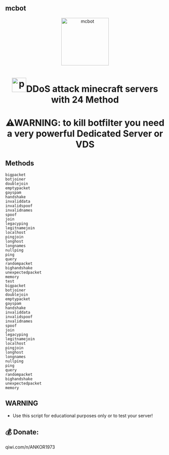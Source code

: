 ## mcbot
<p align="center"><img src="./icon/test.ico" width="150px" height="150px" alt="mcbot"></p>
<h1 align="center"> <img src="https://cdn0.iconfinder.com/data/icons/database-storage-5/60/server__database__fire__burn__safety-512.png" width="45" height="45" alt="post">DDoS attack minecraft servers with 24 Method</h1>
<h1 align="center">⚠WARNING: to kill botfilter you need a very powerful Dedicated Server or VDS</h1>

## Methods
```💣 Methods:
bigpacket
botjoiner
doublejoin
emptypacket
gayspam
handshake
invaliddata
invalidspoof
invalidnames
spoof
join
legacyping
legitnamejoin
localhost
pingjoin
longhost
longnames
nullping
ping
query
randompacket
bighandshake
unexpectedpacket
memory
test
bigpacket
botjoiner
doublejoin
emptypacket
gayspam
handshake
invaliddata
invalidspoof
invalidnames
spoof
join
legacyping
legitnamejoin
localhost
pingjoin
longhost
longnames
nullping
ping
query
randompacket
bighandshake
unexpectedpacket
memory
```
## WARNING
* Use this script for educational purposes only or to test your server!


## **💰 Donate:**
qiwi.com/n/ANKOR1973
